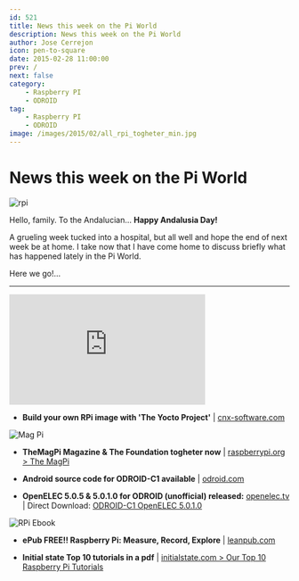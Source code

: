 ```yaml
---
id: 521
title: News this week on the Pi World
description: News this week on the Pi World
author: Jose Cerrejon
icon: pen-to-square
date: 2015-02-28 11:00:00
prev: /
next: false
category:
    - Raspberry PI
    - ODROID
tag:
    - Raspberry PI
    - ODROID
image: /images/2015/02/all_rpi_togheter_min.jpg
---
```


# News this week on the Pi World

![rpi](/images/2015/02/all_rpi_togheter_min.jpg)

Hello, family. To the Andalucian... **Happy Andalusia Day!**

A grueling week tucked into a hospital, but all well and hope the end of next week be at home. I take now that I have come home to discuss briefly what has happened lately in the Pi World.

Here we go!...

---

<iframe width="352" height="198" src="https://www.youtube.com/embed/7WaPZ5wyRsM?rel=0" frameborder="0" allowfullscreen></iframe>

-   **Build your own RPi image with 'The Yocto Project'** | [cnx-software.com](https://www.cnx-software.com/2015/02/27/yocto-project-raspberry-pi-2-board-minimal-image/)

![Mag Pi](/images/2015/02/new_magpi.png)

-   **TheMagPi Magazine & The Foundation togheter now** | [raspberrypi.org > The MagPi](https://www.raspberrypi.org/magpi/issues/31/)

-   **Android source code for ODROID-C1 available** | [odroid.com](https://odroid.com/dokuwiki/doku.php?id=en:c1_building_android)

-   **OpenELEC 5.0.5 & 5.0.1.0 for ODROID (unofficial) released:** [openelec.tv](https://openelec.tv/get-openelec) | Direct Download: [ODROID-C1 OpenELEC 5.0.1.0](https://github.com/zalaare/OpenELEC-Odroid/archive/5.0.1.0.tar.gz)

![RPi Ebook](/images/2015/02/RPi_measure_book.png)

-   **ePub FREE!! Raspberry Pi: Measure, Record, Explore** | [leanpub.com](https://leanpub.com/RPiMRE)

-   **Initial state Top 10 tutorials in a pdf** | [initialstate.com > Our Top 10 Raspberry Pi Tutorials](https://blog.initialstate.com/top-10-raspberry-pi-tutorials/)
